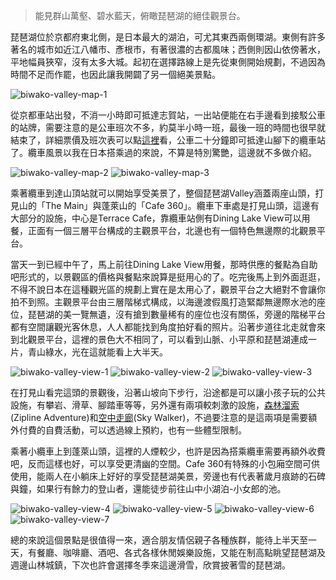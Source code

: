 > 能見群山萬壑、碧水藍天，俯瞰琵琶湖的絕佳觀景台。

琵琶湖位於京都府東北側，是日本最大的湖泊，可尤其東西兩側環湖。東側有許多著名的城市如近江八幡市、彥根市，有著很濃的古都風味；西側則因山依傍著水，平地幅員狹窄，沒有太多大城。起初在選擇路線上是先從東側開始規劃，不過因為時間不足而作罷，也因此讓我開闢了另一個絕美景點。

![biwako-valley-map-1](/img/travel/kansai-2/biwako-valley-map-1.jpg "琵琶湖地理位置")


從京都車站出發，不消一小時即可抵達志賀站，一出站便能在右手邊看到接駁公車的站牌，需要注意的是公車班次不多，約莫半小時一班，最後一班的時間也很早就結束了，詳細票價及班次表可以點[這裡](https://www.biwako-valley.com/wordpress/wp-content/uploads/2020/12/2887c42d8bdabc5a152a52a11c76d48d.pdf)看，公車二十分鐘即可抵達山腳下的纜車站了。纜車風景以我在日本搭乘過的來說，不算是特別驚艷，這邊就不多做介紹。

![biwako-valley-map-2](/img/travel/kansai-2/biwako-valley-map-2.jpg "琵琶湖Valley接駁公車站牌&路線")
![biwako-valley-map-3](/img/travel/kansai-2/biwako-valley-map-3.jpg)

乘著纜車到達山頂站就可以開始享受美景了，整個琵琶湖Valley涵蓋兩座山頭，打見山的「The Main」與蓬萊山的「Cafe 360」。纜車下車處是打見山頭，這邊有大部分的設施，中心是Terrace Cafe，靠纜車站側有Dining Lake View可以用餐，正面有一個三層平台構成的主觀景平台，北邊也有一個特色無邊際的北觀景平台。

當天一到已經中午了，馬上前往Dining Lake View用餐，那時供應的餐點為自助吧形式的，以景觀區的價格與餐點來說算是挺用心的了。吃完後馬上到外面逛逛，不得不說日本在這種觀光區的規劃上實在是太用心了，觀景平台之大絕對不會讓你拍不到照。主觀景平台由三層階梯式構成，以海邊渡假風打造緊鄰無邊際水池的座位，琵琶湖的美一覽無遺，沒有搶到數量稀有的座位也沒有關係，旁邊的階梯平台都有空間讓觀光客休息，人人都能找到角度拍好看的照片。沿著步道往北走就會來到北觀景平台，這裡的景色大不相同了，可以看到山脈、小平原和琵琶湖連成一片，青山綠水，光在這就能看上大半天。

![biwako-valley-view-1](/img/travel/kansai-2/biwako-valley-view-1.jpg "纜車側景觀")
![biwako-valley-view-2](/img/travel/kansai-2/biwako-valley-view-2.jpg "主觀景平台")
![biwako-valley-view-3](/img/travel/kansai-2/biwako-valley-view-3.jpg "北觀景平台")

在打見山看完這頭的景觀後，沿著山坡向下步行，沿途都是可以讓小孩子玩的公共設施，有攀岩、滑草、腳踏車等等，另外還有兩項較刺激的設施，[森林溜索](https://www.biwako-valley.com/zip_line/)(Zipline Adventure)和[空中走廊](https://www.biwako-valley.com/sky_walker/)(Sky Walker)，不過要注意的是這兩項是需要額外付費的自費活動，可以透過線上預約，也有一些體型限制。

乘著小纜車上到蓬萊山頭，這裡的人煙較少，也許是因為搭乘纜車需要再額外收費吧，反而這樣也好，可以享受更清幽的空間。Cafe 360有特殊的小包廂空間可供使用，能兩人在小躺床上好好的享受琵琶湖美景，旁邊也有代表著歲月痕跡的石碑與鐘，如果行有餘力的登山者，還能徒步前往山中小湖泊-小女郎的池。

![biwako-valley-view-4](/img/travel/kansai-2/biwako-valley-view-4.jpg "Cafe 360")
![biwako-valley-view-5](/img/travel/kansai-2/biwako-valley-view-5.jpg)
![biwako-valley-view-6](/img/travel/kansai-2/biwako-valley-view-6.jpg)
![biwako-valley-view-7](/img/travel/kansai-2/biwako-valley-view-7.jpg)

總的來說這個景點是很值得一來，適合朋友情侶親子各種族群，能待上半天至一天，有餐廳、咖啡廳、酒吧、各式各樣休閒娛樂設施，又能在制高點眺望琵琶湖及週邊山林城鎮，下次也許會選擇冬季來這邊滑雪，欣賞披著雪的琵琶湖。